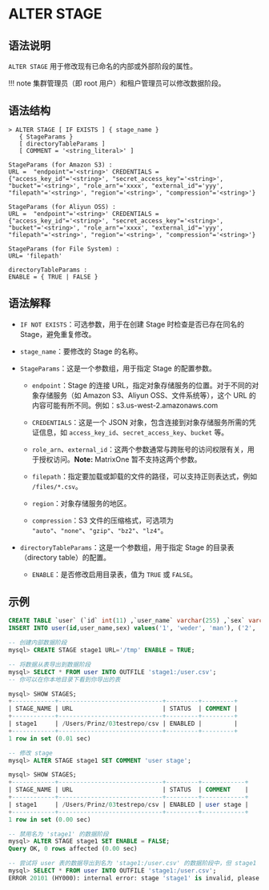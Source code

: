 # **ALTER STAGE**

## **语法说明**

`ALTER STAGE` 用于修改现有已命名的内部或外部阶段的属性。

!!! note
    集群管理员（即 root 用户）和租户管理员可以修改数据阶段。

## **语法结构**

```
> ALTER STAGE [ IF EXISTS ] { stage_name }
   { StageParams }
   [ directoryTableParams ]
   [ COMMENT = '<string_literal>' ]

StageParams (for Amazon S3) :
URL =  "endpoint"='<string>' CREDENTIALS = {"access_key_id"='<string>', "secret_access_key"='<string>', "bucket"='<string>', "role_arn"='xxxx', "external_id"='yyy', "filepath"='<string>', "region"='<string>', "compression"='<string>'}

StageParams (for Aliyun OSS) :
URL =  "endpoint"='<string>' CREDENTIALS = {"access_key_id"='<string>', "secret_access_key"='<string>', "bucket"='<string>', "role_arn"='xxxx', "external_id"='yyy', "filepath"='<string>', "region"='<string>', "compression"='<string>'}

StageParams (for File System) :
URL= 'filepath'

directoryTableParams :
ENABLE = { TRUE | FALSE }
```

## 语法解释

- `IF NOT EXISTS`：可选参数，用于在创建 Stage 时检查是否已存在同名的 Stage，避免重复修改。

- `stage_name`：要修改的 Stage 的名称。

- `StageParams`：这是一个参数组，用于指定 Stage 的配置参数。

    - `endpoint`：Stage 的连接 URL，指定对象存储服务的位置。对于不同的对象存储服务（如 Amazon S3、Aliyun OSS、文件系统等），这个 URL 的内容可能有所不同。例如：s3.us-west-2.amazonaws.com

    - `CREDENTIALS`：这是一个 JSON 对象，包含连接到对象存储服务所需的凭证信息，如 `access_key_id`、`secret_access_key`、`bucket` 等。

    - `role_arn`、`external_id`：这两个参数通常与跨账号的访问权限有关，用于授权访问。__Note:__ MatrixOne 暂不支持这两个参数。

    - `filepath`：指定要加载或卸载的文件的路径，可以支持正则表达式，例如 `/files/*.csv`。

    - `region`：对象存储服务的地区。

    - `compression`：S3 文件的压缩格式，可选项为 `"auto"`、`"none"`、`"gzip"`、`"bz2"`、`"lz4"`。

- `directoryTableParams`：这是一个参数组，用于指定 Stage 的目录表（directory table）的配置。

    - `ENABLE`：是否修改启用目录表，值为 `TRUE` 或 `FALSE`。

## **示例**

```sql
CREATE TABLE `user` (`id` int(11) ,`user_name` varchar(255) ,`sex` varchar(255));
INSERT INTO user(id,user_name,sex) values('1', 'weder', 'man'), ('2', 'tom', 'man'), ('3', 'wederTom', 'man');

-- 创建内部数据阶段
mysql> CREATE STAGE stage1 URL='/tmp' ENABLE = TRUE;

-- 将数据从表导出到数据阶段
mysql> SELECT * FROM user INTO OUTFILE 'stage1:/user.csv';
-- 你可以在你本地目录下看到你导出的表

mysql> SHOW STAGES;
+------------+-----------------------------+---------+---------+
| STAGE_NAME | URL                         | STATUS  | COMMENT |
+------------+-----------------------------+---------+---------+
| stage1     | /Users/Prinz/03testrepo/csv | ENABLED |         |
+------------+-----------------------------+---------+---------+
1 row in set (0.01 sec)

-- 修改 stage
mysql> ALTER STAGE stage1 SET COMMENT 'user stage';

mysql> SHOW STAGES;
+------------+-----------------------------+---------+------------+
| STAGE_NAME | URL                         | STATUS  | COMMENT    |
+------------+-----------------------------+---------+------------+
| stage1     | /Users/Prinz/03testrepo/csv | ENABLED | user stage |
+------------+-----------------------------+---------+------------+
1 row in set (0.00 sec)

-- 禁用名为 'stage1' 的数据阶段
mysql> ALTER STAGE stage1 SET ENABLE = FALSE;
Query OK, 0 rows affected (0.00 sec)

-- 尝试将 user 表的数据导出到名为 'stage1:/user.csv' 的数据阶段中，但 stage1 已经被禁用，所以已不可用，产生报错
mysql> SELECT * FROM user INTO OUTFILE 'stage1:/user.csv';
ERROR 20101 (HY000): internal error: stage 'stage1' is invalid, please check
```
